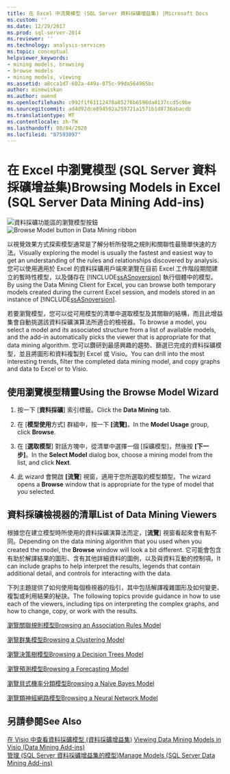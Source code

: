 ```yaml
---
title: 在 Excel 中流覽模型 (SQL Server 資料採礦增益集) |Microsoft Docs
ms.custom: ''
ms.date: 12/29/2017
ms.prod: sql-server-2014
ms.reviewer: ''
ms.technology: analysis-services
ms.topic: conceptual
helpviewer_keywords:
- mining models, browsing
- browse models
- mining models, viewing
ms.assetid: a8cca1d7-602a-449a-875c-99da564965bc
author: minewiskan
ms.author: owend
ms.openlocfilehash: c992f1f61112478a85276b6596da0137ccd5c9be
ms.sourcegitcommit: ad4d92dce894592a259721a1571b1d8736abacdb
ms.translationtype: MT
ms.contentlocale: zh-TW
ms.lasthandoff: 08/04/2020
ms.locfileid: "87593097"
---
```

# <a name="browsing-models-in-excel-sql-server-data-mining-add-ins"></a><span data-ttu-id="df134-102">在 Excel 中瀏覽模型 (SQL Server 資料採礦增益集)</span><span class="sxs-lookup"><span data-stu-id="df134-102">Browsing Models in Excel (SQL Server Data Mining Add-ins)</span></span>
  <span data-ttu-id="df134-103">![資料採礦功能區的瀏覽模型按鈕](media/dmc-browse.gif "資料採礦功能區的瀏覽模型按鈕")</span><span class="sxs-lookup"><span data-stu-id="df134-103">![Browse Model button in Data Mining ribbon](media/dmc-browse.gif "Browse Model button in Data Mining ribbon")</span></span>  
  
 <span data-ttu-id="df134-104">以視覺效果方式探索模型通常是了解分析所發現之規則和關聯性最簡單快速的方法。</span><span class="sxs-lookup"><span data-stu-id="df134-104">Visually exploring the model is usually the fastest and easiest way to get an understanding of the rules and relationships discovered by analysis.</span></span> <span data-ttu-id="df134-105">您可以使用適用於 Excel 的資料採礦用戶端來瀏覽在目前 Excel 工作階段期間建立的暫時性模型，以及儲存在 [!INCLUDE[ssASnoversion](../includes/ssasnoversion-md.md)] 執行個體中的模型。</span><span class="sxs-lookup"><span data-stu-id="df134-105">By using the Data Mining Client for Excel, you can browse both temporary models created during the current Excel session, and models stored in an instance of [!INCLUDE[ssASnoversion](../includes/ssasnoversion-md.md)].</span></span>  
  
 <span data-ttu-id="df134-106">若要瀏覽模型，您可以從可用模型的清單中選取模型及其關聯的結構，而且此增益集會自動挑選該資料採礦演算法所適合的檢視器。</span><span class="sxs-lookup"><span data-stu-id="df134-106">To browse a model, you select a model and its associated structure from a list of available models, and the add-in automatically picks the viewer that is appropriate for that data mining algorithm.</span></span> <span data-ttu-id="df134-107">您可以鑽研到最感興趣的趨勢、篩選已完成的資料採礦模型，並且將圖形和資料複製到 Excel 或 Visio。</span><span class="sxs-lookup"><span data-stu-id="df134-107">You can drill into the most interesting trends, filter the completed data mining model, and copy graphs and data to Excel or to Visio.</span></span>  
  
## <a name="using-the-browse-model-wizard"></a><span data-ttu-id="df134-108">使用瀏覽模型精靈</span><span class="sxs-lookup"><span data-stu-id="df134-108">Using the Browse Model Wizard</span></span>  
  
1.  <span data-ttu-id="df134-109">按一下 [**資料採礦**] 索引標籤。</span><span class="sxs-lookup"><span data-stu-id="df134-109">Click the **Data Mining** tab.</span></span>  
  
2.  <span data-ttu-id="df134-110">在 [**模型使用**方式] 群組中，按一下 **[流覽]**。</span><span class="sxs-lookup"><span data-stu-id="df134-110">In the **Model Usage** group, click **Browse**.</span></span>  
  
3.  <span data-ttu-id="df134-111">在 [**選取模型**] 對話方塊中，從清單中選擇一個 [採礦模型]，然後按 **[下一步]**。</span><span class="sxs-lookup"><span data-stu-id="df134-111">In the **Select Model** dialog box, choose a mining model from the list, and click **Next**.</span></span>  
  
4.  <span data-ttu-id="df134-112">此 wizard 會開啟 **[流覽**] 視窗，適用于您所選取的模型類型。</span><span class="sxs-lookup"><span data-stu-id="df134-112">The wizard opens a **Browse** window that is appropriate for the type of model that you selected.</span></span>  
  
## <a name="list-of-data-mining-viewers"></a><span data-ttu-id="df134-113">資料採礦檢視器的清單</span><span class="sxs-lookup"><span data-stu-id="df134-113">List of Data Mining Viewers</span></span>  
 <span data-ttu-id="df134-114">根據您在建立模型時所使用的資料採礦演算法而定，[**流覽**] 視窗看起來會有點不同。</span><span class="sxs-lookup"><span data-stu-id="df134-114">Depending on the data mining algorithm that you used when you created the model, the **Browse** window will look a bit different.</span></span> <span data-ttu-id="df134-115">它可能會包含有助於解譯結果的圖形、含有其他詳細資料的圖例，以及與資料互動的控制項。</span><span class="sxs-lookup"><span data-stu-id="df134-115">It can include graphs to help interpret the results, legends that contain additional detail, and controls for interacting with the data.</span></span>  
  
 <span data-ttu-id="df134-116">下列主題提供了如何使用每個檢視器的指引，其中包括解譯複雜圖形及如何變更、複製或利用結果的秘訣。</span><span class="sxs-lookup"><span data-stu-id="df134-116">The following topics provide guidance in how to use each of the viewers, including tips on interpreting the complex graphs, and how to change, copy, or work with the results.</span></span>  
  
 [<span data-ttu-id="df134-117">瀏覽關聯規則模型</span><span class="sxs-lookup"><span data-stu-id="df134-117">Browsing an Association Rules Model</span></span>](browsing-an-association-rules-model.md)  
  
 [<span data-ttu-id="df134-118">瀏覽群集模型</span><span class="sxs-lookup"><span data-stu-id="df134-118">Browsing a Clustering Model</span></span>](browsing-a-clustering-model.md)  
  
 [<span data-ttu-id="df134-119">瀏覽決策樹模型</span><span class="sxs-lookup"><span data-stu-id="df134-119">Browsing a Decision Trees Model</span></span>](browsing-a-decision-trees-model.md)  
  
 [<span data-ttu-id="df134-120">瀏覽預測模型</span><span class="sxs-lookup"><span data-stu-id="df134-120">Browsing a Forecasting Model</span></span>](browsing-a-forecasting-model.md)  
  
 [<span data-ttu-id="df134-121">瀏覽貝式機率分類模型</span><span class="sxs-lookup"><span data-stu-id="df134-121">Browsing a Naive Bayes Model</span></span>](browsing-a-naive-bayes-model.md)  
  
 [<span data-ttu-id="df134-122">瀏覽類神經網路模型</span><span class="sxs-lookup"><span data-stu-id="df134-122">Browsing a Neural Network Model</span></span>](browsing-a-neural-network-model.md)  
  
## <a name="see-also"></a><span data-ttu-id="df134-123">另請參閱</span><span class="sxs-lookup"><span data-stu-id="df134-123">See Also</span></span>  
 <span data-ttu-id="df134-124">[在 Visio 中查看資料採礦模型 &#40;資料採礦增益集&#41;](viewing-data-mining-models-in-visio-data-mining-add-ins.md) </span><span class="sxs-lookup"><span data-stu-id="df134-124">[Viewing Data Mining Models in Visio &#40;Data Mining Add-ins&#41;](viewing-data-mining-models-in-visio-data-mining-add-ins.md) </span></span>  
 [<span data-ttu-id="df134-125">管理 &#40;SQL Server 資料採礦增益集的模型&#41;</span><span class="sxs-lookup"><span data-stu-id="df134-125">Manage Models &#40;SQL Server Data Mining Add-ins&#41;</span></span>](manage-models-sql-server-data-mining-add-ins.md)  
  
  
